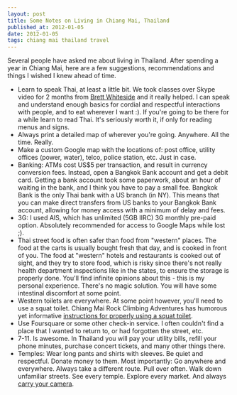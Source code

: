 ```yaml
---
layout: post
title: Some Notes on Living in Chiang Mai, Thailand
published_at: 2012-01-05
date: 2012-01-05
tags: chiang mai thailand travel
---
```


Several people have asked me about living in Thailand. After spending a year in Chiang Mai, here are a few suggestions, recommendations and things I wished I knew ahead of time.

*   Learn to speak Thai, at least a little bit. We took classes over Skype video for 2 months from [Brett Whiteside](http://j.mp/yOzhlU) and it really helped. I can speak and understand enough basics for cordial and respectful interactions with people, and to eat wherever I want :). If you're going to be there for a while learn to read Thai. It's seriously worth it, if only for reading menus and signs.
*   Always print a detailed map of wherever you're going. Anywhere. All the time. Really.
*   Make a custom Google map with the locations of: post office, utility offices (power, water), telco, police station, etc. Just in case.
*   Banking: ATMs cost US$5 per transaction, and result in currency conversion fees. Instead, open a Bangkok Bank account and get a debit card. Getting a bank account took some paperwork, about an hour of waiting in the bank, and I think you have to pay a small fee. Bangkok Bank is the only Thai bank with a US branch (in NY). This means that you can make direct transfers from US banks to your Bangkok Bank account, allowing for money access with a minimum of delay and fees.
*   3G: I used AIS, which has unlimited (5GB IIRC) 3G monthly pre-paid option. Absolutely recommended for access to Google Maps while lost ;).
*   Thai street food is often safer than food from "western" places. The food at the carts is usually bought fresh that day, and is cooked in front of you. The food at "western" hotels and restaurants is cooked out of sight, and they try to store food, which is risky since there's not really health department inspections like in the states, to ensure the storage is properly done. You'll find infinite opinions about this - this is my personal experience. There's no magic solution. You will have some intestinal discomfort at some point.
*   Western toilets are everywhere. At some point however, you'll need to use a squat toilet. Chiang Mai Rock Climbing Adventures has humorous yet informative [instructions for properly using a squat toilet](http://j.mp/yCCD85).
*   Use Foursquare or some other check-in service. I often couldn't find a place that I wanted to return to, or had forgotten the street, etc.
*   7-11. Is awesome. In Thailand you will pay your utility bills, refill your phone minutes, purchase concert tickets, and many other things there.
*   Temples: Wear long pants and shirts with sleeves. Be quiet and respectful. Donate money to them.
Most importantly: Go anywhere and everywhere. Always take a different route. Pull over often. Walk down unfamiliar streets. See every temple. Explore every market. And always [carry your camera](http://j.mp/xJiimy).